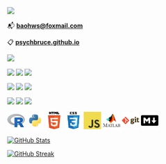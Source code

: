 <img src="https://readme-typing-svg.herokuapp.com?font=Source+Sans+Pro&weight=900&color=2b579a&lines=Hi%2C+I’m+Bruce+Bao+包寒吴霜;Studying+Social+Psychology;Developing+R+Packages">

📬 **baohws@foxmail.com**

📋 **[psychbruce.github.io](https://psychbruce.github.io)**

<img src="https://komarev.com/ghpvc/?username=psychbruce&label=Profile_views&color=red&style=flat">

[![](https://img.shields.io/badge/R_package-bruceR-purple)](https://CRAN.R-project.org/package=bruceR)
[![](https://www.r-pkg.org/badges/version/bruceR?color=blue)](https://CRAN.R-project.org/package=bruceR)
[![](https://cranlogs.r-pkg.org/badges/grand-total/bruceR)](https://cranlogs.r-pkg.org/downloads/daily/last-month/bruceR)

[![](https://img.shields.io/badge/R_package-ChineseNames-purple)](https://CRAN.R-project.org/package=ChineseNames)
[![](https://www.r-pkg.org/badges/version/ChineseNames?color=blue)](https://CRAN.R-project.org/package=ChineseNames)
[![](https://cranlogs.r-pkg.org/badges/grand-total/ChineseNames)](https://cranlogs.r-pkg.org/downloads/daily/last-month/ChineseNames)

[![](https://img.shields.io/badge/R_package-PsychWordVec-purple)](https://CRAN.R-project.org/package=PsychWordVec)
[![](https://www.r-pkg.org/badges/version/PsychWordVec?color=blue)](https://CRAN.R-project.org/package=PsychWordVec)
[![](https://cranlogs.r-pkg.org/badges/grand-total/PsychWordVec)](https://cranlogs.r-pkg.org/downloads/daily/last-month/PsychWordVec)

<p>
<img height="40" src="https://raw.githubusercontent.com/github/explore/80688e429a7d4ef2fca1e82350fe8e3517d3494d/topics/r/r.png">
<img height="40" src="https://raw.githubusercontent.com/github/explore/80688e429a7d4ef2fca1e82350fe8e3517d3494d/topics/python/python.png">
<img height="40" src="https://raw.githubusercontent.com/github/explore/80688e429a7d4ef2fca1e82350fe8e3517d3494d/topics/html/html.png">
<img height="40" src="https://raw.githubusercontent.com/github/explore/80688e429a7d4ef2fca1e82350fe8e3517d3494d/topics/css/css.png">
<img height="40" src="https://raw.githubusercontent.com/github/explore/80688e429a7d4ef2fca1e82350fe8e3517d3494d/topics/javascript/javascript.png">
<img height="40" src="https://raw.githubusercontent.com/github/explore/80688e429a7d4ef2fca1e82350fe8e3517d3494d/topics/matlab/matlab.png">
<img height="40" src="https://raw.githubusercontent.com/github/explore/80688e429a7d4ef2fca1e82350fe8e3517d3494d/topics/git/git.png">
<img height="40" src="https://raw.githubusercontent.com/github/explore/80688e429a7d4ef2fca1e82350fe8e3517d3494d/topics/markdown/markdown.png">
</p>

<!--
[![Top Languages](https://github-readme-stats.vercel.app/api/top-langs?username=psychbruce&show_icons=true&layout=compact&theme=holi&exclude_repo=psychbruce.github.io,stats)](https://github.com/psychbruce)
-->

[![GitHub Stats](https://github-readme-stats.vercel.app/api?username=psychbruce&show_icons=true&locale=en&hide=prs,issues&theme=tokyonight&rank_icon=percentile)](https://github.com/psychbruce)

[![GitHub Streak](https://github-readme-streak-stats.herokuapp.com/?user=psychbruce&theme=tokyonight)](https://github.com/psychbruce)
